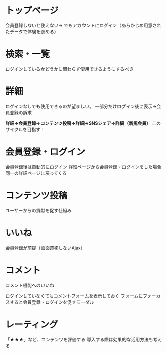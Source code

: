 # トップページ
会員登録しないと使えない→
でもアカウントにログイン（あらかじめ用意されたデータで体験を進める）

# 検索・一覧
ログインしているかどうかに関わらず使用できるようにするべき

# 詳細
ログインなしでも使用できるのが望ましい。
一部分だけログイン後に表示→会員登録の訴求

**詳細→会員登録→コンテンツ投稿→詳細→SNSシェア→詳細（新規会員）**
このサイクルを目指す！

# 会員登録・ログイン
会員登録後は自動的にログイン
詳細ページから会員登録・ログインをした場合同一の詳細ページに戻ってくる

# コンテンツ投稿
ユーザーからの貢献を促す仕組み

# いいね
会員登録が前提（画面遷移しないAjax）

# コメント
コメント機能へのいいね

ログインしていなくてもコメントフォームを表示しておく
フォームにフォーカスすると会員登録・ログインを促すモーダル

# レーティング
「★★★」など、コンテンツを評価する
導入する際は効果的な活用方法も考える
